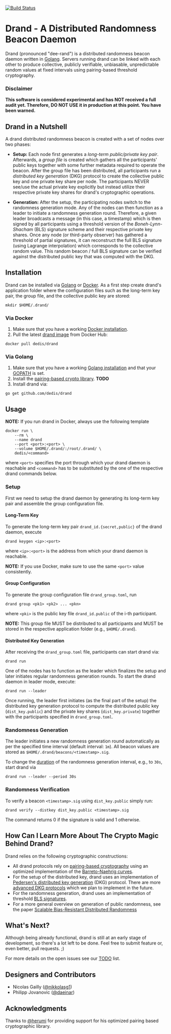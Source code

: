 [![Build Status](https://travis-ci.org/dedis/drand.svg?branch=master)](https://travis-ci.org/dedis/drand)

# Drand - A Distributed Randomness Beacon Daemon

Drand (pronounced "dee-rand") is a distributed randomness beacon daemon written
in [Golang](https://golang.org/). Servers running drand can be linked with each
other to produce collective, publicly verifiable, unbiasable, unpredictable
random values at fixed intervals using pairing-based threshold cryptography.

### Disclaimer

**This software is considered experimental and has NOT received a
full audit yet. Therefore, DO NOT USE it in production at this point. You have
been warned.**

## Drand in a Nutshell

A drand distributed randomness beacon is created with a set of nodes over two phases:

- **Setup:** Each node first generates a *long-term public/private key
    pair*. Afterwards, a *group file* is created which gathers all the
    participants' public keys together with some further metadata required to
    operate the beacon. After the group file has been distributed, all
    participants run a *distributed key generation* (DKG) protocol to create
    the collective public key and one private key share per node. The
    participants NEVER see/use the actual private key explicitly but instead
    utilize their respective private key shares for drand's cryptographic
    operations.

- **Generation:** After the setup, the participating nodes switch to the
    randomness generation mode. Any of the nodes can then function as a leader
    to initiate a randomness generation round. Therefore, a given leader broadcasts
    a message (in this case, a timestamp) which is then signed by all
    participants using a threshold version of the *Boneh-Lynn-Shacham* (BLS)
    signature scheme and their respective private key shares. Once any node (or
    third-party observer) has gathered a threshold of partial signatures, it can
    reconstruct the full BLS signature (using Lagrange interpolation) which
    corresponds to the collective random value. This random beacon / full BLS
    signature can be verified against the distributed public key that was
    computed with the DKG.

## Installation 

Drand can be installed via [Golang](https://golang.org/) or [Docker](https://www.docker.com/). 
As a first step create drand's application folder where the configuration files
such as the long-term key pair, the group file, and the collective public key
are stored:
```
mkdir $HOME/.drand/
```

### Via Docker

1. Make sure that you have a working [Docker installation](https://docs.docker.com/engine/installation/). 
2. Pull the latest [drand image](https://hub.docker.com/r/dedis/drand/) from Docker Hub: 
```
docker pull dedis/drand
```

### Via Golang

1. Make sure that you have a working [Golang installation](https://golang.org/doc/install) and that your [GOPATH](https://golang.org/doc/code.html#GOPATH) is set.
2. Install the [pairing-based crypto library](https://github.com/dfinity/bn). **TODO**
3. Install drand via:
```
go get github.com/dedis/drand
```

## Usage

**NOTE:** If you run drand in Docker, always use the following template
```
docker run \ 
    --rm \ 
    --name drand 
    --port <port>:<port> \ 
    --volume $HOME/.drand/:/root/.drand/ \ 
    dedis/<command>
```
where `<port>` specifies the port through which your drand daemon is reachable
and `<command>` has to be substituted by the one of the respective drand
commands below.

### Setup

First we need to setup the drand daemon by generating its long-term key pair and
assemble the group configuration file.

#### Long-Term Key

To generate the long-term key pair `drand_id.{secret,public}` of the drand daemon, execute
```
drand keygen <ip>:<port>
```
where `<ip>:<port>` is the address from which your drand daemon is reachable.

**NOTE:** If you use Docker, make sure to use the same `<port>` value consistently.

#### Group Configuration

To generate the group configuration file `drand_group.toml`, run
```
drand group <pk1> <pk2> ... <pkn>
```
where `<pki>` is the public key file `drand_id.public` of the i-th participant.

**NOTE:** This group file MUST be distributed to all participants and MUST be
stored in the respective application folder (e.g., `$HOME/.drand`).

#### Distributed Key Generation

After receiving the `drand_group.toml` file, participants can start drand via:
```
drand run
```

One of the nodes has to function as the leader which finalizes the setup and
later initiates regular randomness generation rounds.
To start the drand daemon in leader mode, execute:
```
drand run --leader
```

Once running, the leader first initiates (as the final part of the setup) the
distributed key generation protocol to compute the distributed public key
(`dist_key.public`) and the private key shares (`dist_key.private`) together
with the participants specified in `drand_group.toml`.

### Randomness Generation

The leader initiates a new randomness generation round automatically as per the
specified time interval (default interval: `1m`). All beacon values are stored
as `$HOME/.drand/beacons/<timestamp>.sig`.

To change the [duration](https://golang.org/pkg/time/#ParseDuration) of the
randomness generation interval, e.g., to `30s`, start drand via
```
drand run --leader --period 30s
```

### Randomness Verification

To verify a beacon `<timestamp>.sig` using `dist_key.public` simply run:
```
drand verify --distkey dist_key.public <timestamp>.sig
```
The command returns 0 if the signature is valid and 1 otherwise.

## How Can I Learn More About The Crypto Magic Behind Drand?

Drand relies on the following cryptographic constructions:
- All drand protocols rely on [pairing-based cryptography](https://en.wikipedia.org/wiki/Pairing-based_cryptography) using
  an optimized implementation of the [Barreto-Naehrig curves](https://github.com/dfinity/bn).
- For the setup of the distributed key, drand uses an implementation of
  [Pedersen's distributed key generation](https://link.springer.com/article/10.1007/s00145-006-0347-3) 
  (DKG) protocol. There are more [advanced DKG protocols](https://eprint.iacr.org/2012/377.pdf) 
  which we plan to implement in the future.
- For the randomness generation, drand uses an implementation of threshold 
  [BLS signatures](https://www.iacr.org/archive/asiacrypt2001/22480516.pdf).
- For a more general overview on generation of public randomness, see the
  paper [Scalable Bias-Resistant Distributed Randomness](https://eprint.iacr.org/2016/1067.pdf)

## What's Next?

Although being already functional, drand is still at an early stage of
development, so there's a lot left to be done. Feel free to submit feature or,
even better, pull requests. ;)

For more details on the open issues see our [TODO](https://github.com/dedis/drand/blob/master/TODO.md) list.

## Designers and Contributors

- Nicolas Gailly ([@nikkolasg1](https://twitter.com/nikkolasg1))
- Philipp Jovanovic ([@daeinar](https://twitter.com/daeinar))

## Acknowledgments

Thanks to [@herumi](https://github.com/herumi) for providing support for his
optimized pairing based cryptographic library.
